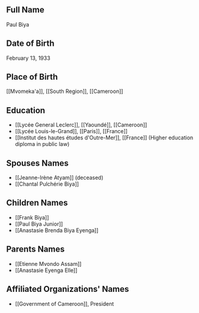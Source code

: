 ## Full Name
Paul Biya
## Date of Birth
February 13, 1933

## Place of Birth
[[Mvomeka'a]], [[South Region]], [[Cameroon]]

## Education
- [[Lycée General Leclerc]], [[Yaoundé]], [[Cameroon]]
- [[Lycée Louis-le-Grand]], [[Paris]], [[France]]
- [[Institut des hautes études d'Outre-Mer]], [[France]] (Higher education diploma in public law)

## Spouses Names
- [[Jeanne-Irène Atyam]] (deceased)
- [[Chantal Pulchérie Biya]]

## Children Names
- [[Frank Biya]]
- [[Paul Biya Junior]]
- [[Anastasie Brenda Biya Eyenga]]

## Parents Names
- [[Etienne Mvondo Assam]]
- [[Anastasie Eyenga Elle]]

## Affiliated Organizations' Names
- [[Government of Cameroon]], President
